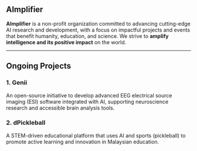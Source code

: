 ## AImplifier

**AImplifier** is a non-profit organization committed to advancing cutting-edge AI research and development, with a focus on impactful projects and events that benefit humanity, education, and science. We strive to **amplify intelligence and its positive impact** on the world.

---

## Ongoing Projects

### 1. Genii  
An open-source initiative to develop advanced EEG electrical source imaging (ESI) software integrated with AI, supporting neuroscience research and accessible brain analysis tools.

### 2. dPickleball  
A STEM-driven educational platform that uses AI and sports (pickleball) to promote active learning and innovation in Malaysian education.

